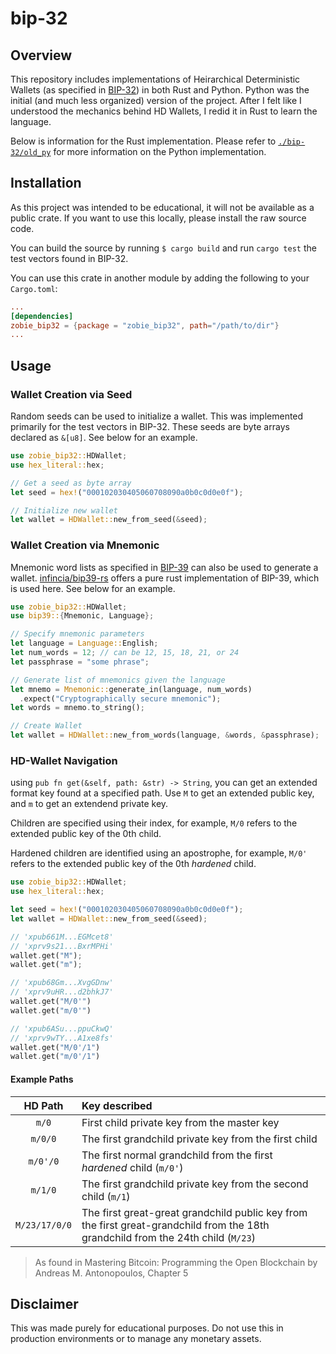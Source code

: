 # bip-32

## Overview

This repository includes implementations of Heirarchical Deterministic Wallets (as specified in [BIP-32](https://github.com/bitcoin/bips/blob/master/bip-0032.mediawiki)) in both Rust and Python. Python was the initial (and much less organized) version of the project. After I felt like I understood the mechanics behind HD Wallets, I redid it in Rust to learn the language.

Below is information for the Rust implementation. Please refer to [`./bip-32/old_py`](./old_py) for more information on the Python implementation.

## Installation

As this project was intended to be educational, it will not be available as a public crate. If you want to use this locally, please install the raw source code.

You can build the source by running `$ cargo build` and run `cargo test` the test vectors found in BIP-32.

You can use this crate in another module by adding the following to your `Cargo.toml`:

```toml
...
[dependencies]
zobie_bip32 = {package = "zobie_bip32", path="/path/to/dir"}
...
```

## Usage

### Wallet Creation via Seed

Random seeds can be used to initialize a wallet. This was implemented primarily for the test vectors in BIP-32. These seeds are byte arrays declared as `&[u8]`. See below for an example.

```rust
use zobie_bip32::HDWallet;
use hex_literal::hex;

// Get a seed as byte array
let seed = hex!("000102030405060708090a0b0c0d0e0f");

// Initialize new wallet
let wallet = HDWallet::new_from_seed(&seed);
```

### Wallet Creation via Mnemonic

Mnemonic word lists as specified in [BIP-39](https://github.com/bitcoin/bips/blob/master/bip-0039.mediawiki) can also be used to generate a wallet. [infincia/bip39-rs](https://github.com/infincia/bip39-rs) offers a pure rust implementation of BIP-39, which is used here. See below for an example.

```rust
use zobie_bip32::HDWallet;
use bip39::{Mnemonic, Language};

// Specify mnemonic parameters
let language = Language::English;
let num_words = 12; // can be 12, 15, 18, 21, or 24
let passphrase = "some phrase";

// Generate list of mnemonics given the language
let mnemo = Mnemonic::generate_in(language, num_words)
  .expect("Cryptographically secure mnemonic");
let words = mnemo.to_string();

// Create Wallet
let wallet = HDWallet::new_from_words(language, &words, &passphrase);
```

### HD-Wallet Navigation

using `pub fn get(&self, path: &str) -> String`, you can get an extended format key found at a specified path. Use `M` to get an extended public key, and `m` to get an extendend private key.

Children are specified using their index, for example, `M/0` refers to the extended public key of the 0th child.

Hardened children are identified using an apostrophe, for example, `M/0'` refers to the extended public key of the 0th *hardened* child.

```rust
use zobie_bip32::HDWallet;
use hex_literal::hex;

let seed = hex!("000102030405060708090a0b0c0d0e0f");
let wallet = HDWallet::new_from_seed(&seed);

// 'xpub661M...EGMcet8'
// 'xprv9s21...BxrMPHi'
wallet.get("M");
wallet.get("m");

// 'xpub68Gm...XvgGDnw'
// 'xprv9uHR...d2bhkJ7'
wallet.get("M/0'")
wallet.get("m/0'")

// 'xpub6ASu...ppuCkwQ'
// 'xprv9wTY...A1xe8fs'
wallet.get("M/0'/1")
wallet.get("m/0'/1")
```

#### Example Paths

|     HD Path     | Key described                                                                                                                       |
| :-------------: | :---------------------------------------------------------------------------------------------------------------------------------- |
|     `m/0`     | First child private key from the master key                                                                                         |
|    `m/0/0`    | The first grandchild private key from the first child                                                                               |
|   `m/0'/0`   | The first normal grandchild from the first *hardened* child (`m/0'`)                                                             |
|    `m/1/0`    | The first grandchild private key from the second child (`m/1`)                                                                    |
| `M/23/17/0/0` | The first great-great grandchild public key from the first great-grandchild from the 18th grandchild from the 24th child (`M/23`) |

> As found in Mastering Bitcoin: Programming the Open Blockchain by Andreas M. Antonopoulos, Chapter 5

## Disclaimer

This was made purely for educational purposes. Do not use this in production environments or to manage any monetary assets.
